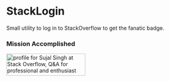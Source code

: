 # StackLogin

Small utility to log in to StackOverflow to get the fanatic badge.

### Mission Accomplished
<a href="https://stackoverflow.com/users/15007549/sujal-singh"><img src="https://stackoverflow.com/users/flair/15007549.png?theme=dark" width="208" height="58" alt="profile for Sujal Singh at Stack Overflow, Q&amp;A for professional and enthusiast programmers" title="profile for Sujal Singh at Stack Overflow, Q&amp;A for professional and enthusiast programmers"></a>
